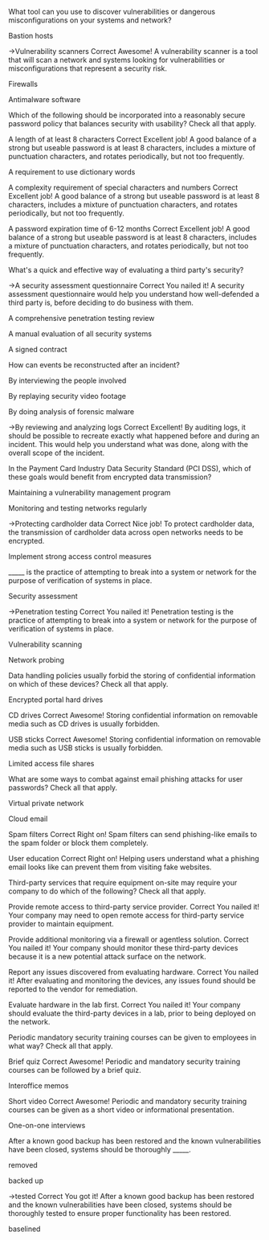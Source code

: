What tool can you use to discover vulnerabilities or dangerous misconfigurations on your systems and network?

Bastion hosts

->Vulnerability scanners
Correct
Awesome! A vulnerability scanner is a tool that will scan a network and systems looking for vulnerabilities or misconfigurations that represent a security risk.

Firewalls

Antimalware software





Which of the following should be incorporated into a reasonably secure password policy that balances security with usability? Check all that apply.

A length of at least 8 characters
Correct
Excellent job! A good balance of a strong but useable password is at least 8 characters, includes a mixture of punctuation characters, and rotates periodically, but not too frequently.


A requirement to use dictionary words

A complexity requirement of special characters and numbers
Correct
Excellent job! A good balance of a strong but useable password is at least 8 characters, includes a mixture of punctuation characters, and rotates periodically, but not too frequently.


A password expiration time of 6-12 months
Correct
Excellent job! A good balance of a strong but useable password is at least 8 characters, includes a mixture of punctuation characters, and rotates periodically, but not too frequently.





What's a quick and effective way of evaluating a third party's security?

->A security assessment questionnaire
Correct
You nailed it! A security assessment questionnaire would help you understand how well-defended a third party is, before deciding to do business with them.

A comprehensive penetration testing review

A manual evaluation of all security systems

A signed contract




How can events be reconstructed after an incident?

By interviewing the people involved

By replaying security video footage

By doing analysis of forensic malware

->By reviewing and analyzing logs
Correct
Excellent! By auditing logs, it should be possible to recreate exactly what happened before and during an incident. This would help you understand what was done, along with the overall scope of the incident.





In the Payment Card Industry Data Security Standard (PCI DSS), which of these goals would benefit from encrypted data transmission?

Maintaining a vulnerability management program

Monitoring and testing networks regularly

->Protecting cardholder data
Correct
Nice job! To protect cardholder data, the transmission of cardholder data across open networks needs to be encrypted.

Implement strong access control measures




_____ is the practice of attempting to break into a system or network for the purpose of verification of systems in place.

Security assessment

->Penetration testing
Correct
You nailed it! Penetration testing is the practice of attempting to break into a system or network for the purpose of verification of systems in place.

Vulnerability scanning

Network probing




Data handling policies usually forbid the storing of confidential information on which of these devices? Check all that apply.

Encrypted portal hard drives

CD drives
Correct
Awesome! Storing confidential information on removable media such as CD drives is usually forbidden.


USB sticks
Correct
Awesome! Storing confidential information on removable media such as USB sticks is usually forbidden.


Limited access file shares




What are some ways to combat against email phishing attacks for user passwords? Check all that apply.

Virtual private network

Cloud email

Spam filters
Correct
Right on! Spam filters can send phishing-like emails to the spam folder or block them completely.


User education
Correct
Right on! Helping users understand what a phishing email looks like can prevent them from visiting fake websites.






Third-party services that require equipment on-site may require your company to do which of the following? Check all that apply.

Provide remote access to third-party service provider.
Correct
You nailed it! Your company may need to open remote access for third-party service provider to maintain equipment.


Provide additional monitoring via a firewall or agentless solution.
Correct
You nailed it! Your company should monitor these third-party devices because it is a new potential attack surface on the network.


Report any issues discovered from evaluating hardware.
Correct
You nailed it! After evaluating and monitoring the devices, any issues found should be reported to the vendor for remediation.


Evaluate hardware in the lab first.
Correct
You nailed it! Your company should evaluate the third-party devices in a lab, prior to being deployed on the network.





Periodic mandatory security training courses can be given to employees in what way? Check all that apply.

Brief quiz
Correct
Awesome! Periodic and mandatory security training courses can be followed by a brief quiz.


Interoffice memos

Short video
Correct
Awesome! Periodic and mandatory security training courses can be given as a short video or informational presentation.


One-on-one interviews





After a known good backup has been restored and the known vulnerabilities have been closed, systems should be thoroughly _____.

removed

backed up

->tested
Correct
You got it! After a known good backup has been restored and the known vulnerabilities have been closed, systems should be thoroughly tested to ensure proper functionality has been restored.

baselined





